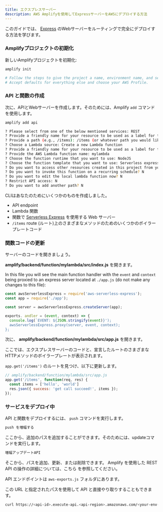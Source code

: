 ```yaml
---
title: エクスプレスサーバー
description: AWS Amplifyを使用してExpressサーバーをAWSにデプロイする方法
---
```


このガイドでは、 [Express](https://expressjs.com/) のWebサーバーをルーティングで完全にデプロイする方法を学びます。

### Amplifyプロジェクトの初期化

新しいAmplifyプロジェクトを初期化:

```sh
amplify init

# Follow the steps to give the project a name, environment name, and set the default text editor.
# Accept defaults for everything else and choose your AWS Profile.
```

### API と関数の作成

次に、APIとWebサーバーを作成します。そのためには、Amplify `add` コマンドを使用します。

```sh
amplify add api

? Please select from one of the below mentioned services: REST
? Provide a friendly name for your resource to be used as a label for this category in the project: myapi
? Provide a path (e.g., /items): /items (or whatever path you would like)
? Choose a Lambda source: Create a new Lambda function
? Provide a friendly name for your resource to be used as a label for this category in the project: mylambda
? Provide the AWS Lambda function name: mylambda
? Choose the function runtime that you want to use: NodeJS
? Choose the function template that you want to use: Serverless express function
? Do you want to access other resources created in this project from your Lambda function? N
? Do you want to invoke this function on a recurring schedule? N
? Do you want to edit the local lambda function now? N
? Restrict API access: N
? Do you want to add another path? N
```

CLIはあなたのためにいくつかのものを作成しました。

- API endpoint
- Lambda 関数
- 関数で [Serverless Express](https://github.com/awslabs/aws-serverless-express) を使用する Web サーバー
- `/items` route (ルート)上のさまざまなメソッドのためのいくつかのボイラープレートコード

### 関数コードの更新

サーバーのコードを開きましょう。

__amplify/backend/function/mylambda/src/index.js__ を開きます。

In this file you will see the main function handler with the `event` and `context` being proxied to an express server located at `./app.js` (do not make any changes to this file):

```js
const awsServerlessExpress = require('aws-serverless-express');
const app = require('./app');

const server = awsServerlessExpress.createServer(app);

exports. andler = (event, context) => {
  console.log(`EVENT: ${JSON.stringify(event)}');
  awsServerlessExpress.proxy(server, event, context);
};

```

次に、 __amplify/backend/function/mylambda/src/app.js__ を開きます。

ここでは、エクスプレスサーバーのコードと、宣言したルートのさまざまなHTTPメソッドのボイラープレートが表示されます。

`app.get('/items')` のルートを見つけ、以下に更新します。

```js
// amplify/backend/function/mylambda/src/app.js
app.get('/items', function(req, res) {
  const items = ['hello', 'world']
  res.json({ success: 'get call succeed!', items });
});
```

### サービスをデプロイ中

API と関数をデプロイするには、 `push` コマンドを実行します。

```sh
push を増幅する
```

<inline-fragment platform="js" src="~/guides/api-rest/fragments/js/express-api-call.md"></inline-fragment> <inline-fragment platform="ios" src="~/guides/api-rest/fragments/ios/express-api-call.md"></inline-fragment> <inline-fragment platform="android" src="~/guides/api-rest/fragments/android/express-api-call.md"></inline-fragment>

ここから、追加のパスを追加することができます。そのためには、updateコマンドを実行します。

```sh
増幅アップデートAPI
```

そこから、パスを追加、更新、または削除できます。 Amplify を使用した REST API の操作の詳細については、こちら [](~/lib//restapi/getting-started.md) を参照してください。

API エンドポイントは `aws-exports.js` フォルダにあります。

この URL と指定されたパスを使用して API と直接やり取りすることもできます。

```sh
curl https://<api-id>.execute-api.<api-region>.amazonaws.com/<your-env-name>/items
```

